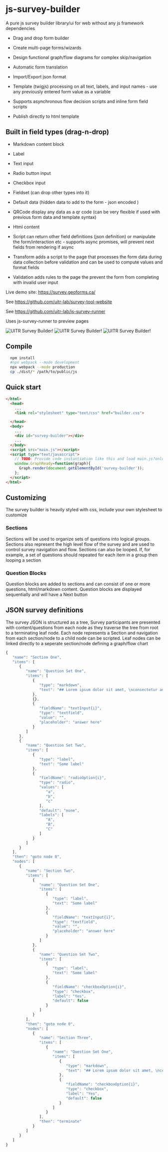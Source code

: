 # js-survey-builder

A pure js survey builder library/ui for web without any js framework dependencies

 - Drag and drop form builder 
 - Create multi-page forms/wizards
 - Design functional graph/flow diagrams for complex skip/navigation
 - Automatic form translation
 - Import/Export json format

 - Template (twigjs) processing on all text, labels, and input names - use any previously entered form value as a variable
 - Supports asynchronous flow decision scripts and inline form field scripts

 - Publish directly to html template

 ## Built in field types (drag-n-drop)

 - Markdown content block
 - Label
 - Text input
 - Radio button input
 - Checkbox input
 - Fieldset (can drop other types into it)
 - Default data (hidden data to add to the form - json encoded )
 - QRCode display any data as a qr code (can be very flexible if used with previous form data and template syntax)
 - Html content
 - Script can return other field definitions (json definition) or manipulate the form/interaction etc - supports async promises, will prevent next fields from rendering if async
 
 - Transform adds a script to the page that processes the form data during data collection before validation and can be used to compute values and format fields
 - Validation adds rules to the page the prevent the form from completing with invalid user input 


Live demo site: https://survey.geoforms.ca/

See https://github.com/uitr-lab/survey-tool-website

See https://github.com/uitr-lab/js-survey-runner


Uses js-survey-runner to preview pages 


![UITR Survey Builder!](https://raw.githubusercontent.com/uitr-lab/js-survey-builder/main/screenshot.png)
![UITR Survey Builder!](https://raw.githubusercontent.com/uitr-lab/js-survey-builder/main/screenshot-graph.png)
![UITR Survey Builder!](https://raw.githubusercontent.com/uitr-lab/js-survey-builder/main/screenshot-lang.png)


## Compile
```bash
  npm install
  #npx webpack --mode development
  npx webpack --mode production
  cp ./dist/* /path/to/public/js

```


## Quick start
```html
</html>
  <head>
    ...
    <link rel="stylesheet" type="text/css" href="builder.css">

  </head>
  <body>
    ...
    <div id="survey-builder"></div>
    ...
  </body>
  <script src="main.js"></script>
  <script type="text/javascript">
    // TODO: Provide code instantiation like this and load main.js?onload=window.GraphReady
    window.GraphReady=function(graph){
      Graph.render(document.getElementById('survey-builder'));
    };
  </script>
</html>

```

## Customizing

The survey builder is heavily styled with css, include your own stylesheet to customize

### Sections 

Sections will be used to organize sets of questions into logical groups. Sections also represent the high level flow of the survey and are used to control survey navigation and flow. Sections can also be looped. If, for example, a set of questions should repeated for each item in a group then looping a section 

### Question Blocks

Question blocks are added to sections and can consist of one or more questions, html/markdown content. Question blocks are displayed sequentially and will have a Next button

## JSON survey definitions

The survey JSON is structured as a tree, Survey participants are presented with content/questions from each node as they traverse the tree from root to a terminating leaf node. Each node represents a Section and navigation from each section/node to a child node can be scripted. Leaf nodes can be linked directly to a seperate section/node defining a graph/flow chart  

```js
{
   "name": "Section One",
   "items": [
      {
         "name": "Question Set One",
         "items": [
            {
               "type": "markdown",
               "text": "## Lorem ipsum dolor sit amet, \nconsectetur adipiscing elit, sed do eiusmod tempor incididunt ut labore et dolore magna aliqua"
            },
            {},
            {
               "fieldName": "textInput{i}",
               "type": "textfield",
               "value": "",
               "placeholder": "answer here"
            }
         ]
      },
      {
         "name": "Question Set Two",
         "items": [
            {
               "type": "label",
               "text": "Some label"
            },
            {
               "fieldName": "radioOption{i}",
               "type": "radio",
               "values": [
                  "a",
                  "b",
                  "c"
               ],
               "default": "none",
               "labels": [
                  "A",
                  "B",
                  "C"
               ]
            }
         ]
      }
   ],
   "then": "goto node 0",
   "nodes": [
      {
         "name": "Section Two",
         "items": [
            {
               "name": "Question Set One",
               "items": [
                  {
                     "type": "label",
                     "text": "Some label"
                  },
                  {
                     "fieldName": "textInput{i}",
                     "type": "textfield",
                     "value": "",
                     "placeholder": "answer here"
                  }
               ]
            },
            {
               "name": "Question Set Two",
               "items": [
                  {
                     "type": "label",
                     "text": "Some label"
                  },
                  {
                     "fieldName": "checkboxOption{i}",
                     "type": "checkbox",
                     "label": "Yes",
                     "default": false
                  }
               ]
            }
         ],
         "then": "goto node 0",
         "nodes": [
            {
               "name": "Section Three",
               "items": [
                  {
                     "name": "Question Set One",
                     "items": [
                        {
                           "type": "markdown",
                           "text": "## Lorem ipsum dolor sit amet, \nconsectetur adipiscing elit, sed do eiusmod tempor incididunt ut labore et dolore magna aliqua"
                        },
                        {
                           "fieldName": "checkboxOption{i}",
                           "type": "checkbox",
                           "label": "Yes",
                           "default": false
                        }
                     ]
                  }
               ],
               "then": "terminate"
            }
         ]
      }
   ]
}

```
